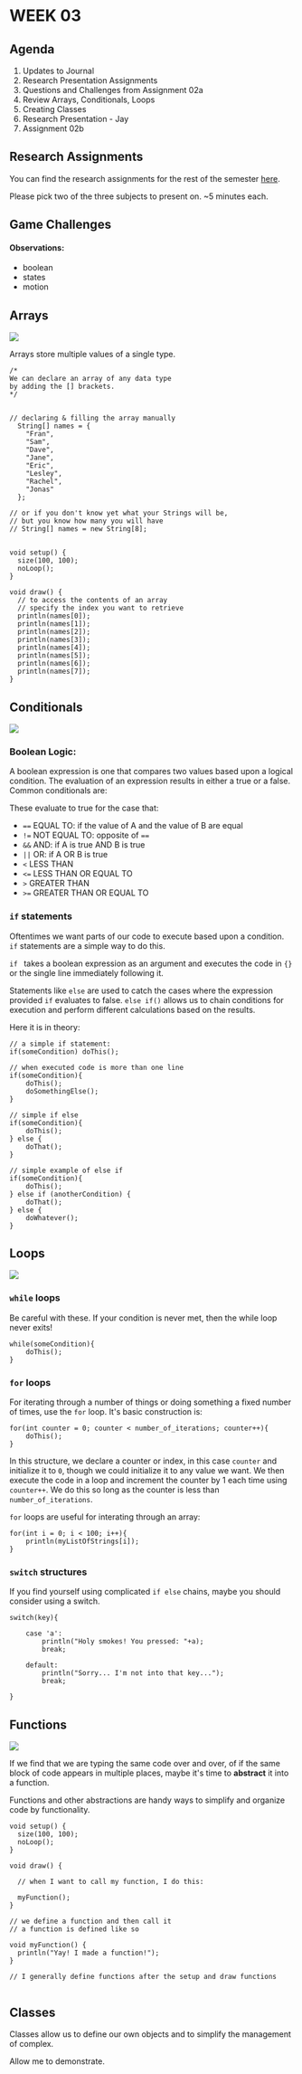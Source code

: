 # WEEK 03

## Agenda

1. Updates to Journal 
2. Research Presentation Assignments
3. Questions and Challenges from Assignment 02a
4. Review Arrays, Conditionals, Loops
5. Creating Classes
6. Research Presentation - Jay
7. Assignment 02b

## Research Assignments

You can find the research assignments for the rest of the semester [here](https://github.com/pds-nyu-idm-cc/DM-GY-6063-Creative-Coding-Spring-2019-Stearns/blob/master/research_presentation.md).

Please pick two of the three subjects to present on. ~5 minutes each.

## Game Challenges

#### Observations:

* boolean
* states
* motion



## Arrays

![](images/array.jpg)

Arrays store multiple values of a single type.

```
/*
We can declare an array of any data type
by adding the [] brackets.
*/


// declaring & filling the array manually
  String[] names = {
    "Fran", 
    "Sam", 
    "Dave", 
    "Jane", 
    "Eric", 
    "Lesley", 
    "Rachel", 
    "Jonas"
  };
  
// or if you don't know yet what your Strings will be,
// but you know how many you will have
// String[] names = new String[8];


void setup() {
  size(100, 100);
  noLoop();
}

void draw() {
  // to access the contents of an array
  // specify the index you want to retrieve
  println(names[0]);
  println(names[1]);
  println(names[2]);
  println(names[3]);
  println(names[4]);
  println(names[5]);
  println(names[6]);
  println(names[7]);
}

```


## Conditionals

![](images/consequences.gif)


### Boolean Logic:

A boolean expression is one that compares two values based upon a logical condition. The evaluation of an expression results in either a true or a false. Common conditionals are:

These evaluate to true for the case that:

* `==` EQUAL TO: if the value of A and the value of B are equal
* `!=` NOT EQUAL TO: opposite of `==`
* `&&` AND: if A is true AND B is true
* `||` OR: if A OR B is true
* `<` LESS THAN
* `<=` LESS THAN OR EQUAL TO
* `>` GREATER THAN
* `>=` GREATER THAN OR EQUAL TO

### `if` statements

Oftentimes we want parts of our code to execute based upon a condition. `if` statements are a simple way to do this.

`if	` takes a boolean expression as an argument and executes the code in `{}` or the single line immediately following it.

Statements like `else` are used to catch the cases where the expression provided `if` evaluates to false. `else if()` allows us to chain conditions for execution and perform different calculations based on the results.

Here it is in theory:

```
// a simple if statement:
if(someCondition) doThis();

// when executed code is more than one line
if(someCondition){
	doThis();
	doSomethingElse();
}

// simple if else
if(someCondition){
	doThis();
} else {
	doThat();
}

// simple example of else if
if(someCondition){
	doThis();
} else if (anotherCondition) {
	doThat();
} else {
	doWhatever();
}
```

## Loops

![](images/whileloop.gif)

### `while` loops

Be careful with these. If your condition is never met, then the while loop never exits!

```
while(someCondition){
	doThis();
}
```

### `for` loops

For iterating through a number of things or doing something a fixed number of times, use the `for` loop. It's basic construction is:

```
for(int counter = 0; counter < number_of_iterations; counter++){
	doThis();
}
```
In this structure, we declare a counter or index, in this case `counter` and initialize it to `0`, though we could initialize it to any value we want. We then execute the code in a loop and increment the counter by 1 each time using `counter++`. We do this so long as the counter is less than `number_of_iterations`.

`for` loops are useful for interating through an array:

```
for(int i = 0; i < 100; i++){
	println(myListOfStrings[i]);
}
```

### `switch` structures

If you find yourself using complicated `if else` chains, maybe you should consider using a switch.

```
switch(key){

	case 'a':
		println("Holy smokes! You pressed: "+a);
		break;
	
	default:
		println("Sorry... I'm not into that key...");
		break;
		
}
```
## Functions

![](images/pollock.jpg)

If we find that we are typing the same code over and over, of if the same block of code appears in multiple places, maybe it's time to **abstract** it into a function.

Functions and other abstractions are handy ways to simplify and organize code by functionality.

```
void setup() {
  size(100, 100);
  noLoop();
}

void draw() {

  // when I want to call my function, I do this:

  myFunction();
}

// we define a function and then call it
// a function is defined like so

void myFunction() {
  println("Yay! I made a function!");
}

// I generally define functions after the setup and draw functions


```

## Classes



Classes allow us to define our own objects and to simplify the management of complex.

Allow me to demonstrate.
